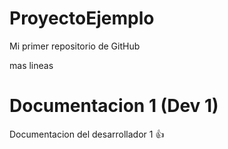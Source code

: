 # ProyectoEjemplo
Mi primer repositorio de GitHub

mas lineas

# Documentacion 1 (Dev 1)
Documentacion del desarrollador 1 👍 